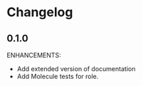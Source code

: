 # Changelog

## 0.1.0 

ENHANCEMENTS:

*   Add extended version of documentation
*   Add Molecule tests for role.
